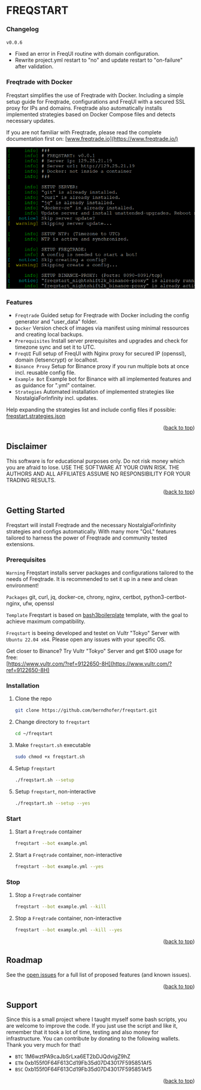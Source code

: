 <div id="top"></div>

<!-- FREQSTART -->
# FREQSTART

### Changelog

`v0.0.6`
* Fixed an error in FreqUI routine with domain configuration.
* Rewrite project.yml restart to "no" and update restart to "on-failure" after validation.

### Freqtrade with Docker

Freqstart simplifies the use of Freqtrade with Docker. Including a simple setup guide for Freqtrade,
configurations and FreqUI with a secured SSL proxy for IPs and domains. Freqtrade also automatically
installs implemented strategies based on Docker Compose files and detects necessary updates.

If you are not familiar with Freqtrade, please read the complete documentation first on: [www.freqtrade.io](https://www.freqtrade.io/)

![Freqstart Screen Shot][product-screenshot]

### Features

* `Freqtrade` Guided setup for Freqtrade with Docker including the config generator and "user_data" folder.
* `Docker` Version check of images via manifest using minimal ressources and creating local backups.
* `Prerequisites` Install server prerequisites and upgrades and check for timezone sync and set it to UTC.
* `FreqUI` Full setup of FreqUI with Nginx proxy for secured IP (openssl), domain (letsencrypt) or localhost.
* `Binance Proxy` Setup for Binance proxy if you run multiple bots at once incl. reusable config file.
* `Example Bot` Example bot for Binance with all implemented features and as guidance for ".yml" container.
* `Strategies` Automated installation of implemented strategies like NostalgiaForInfinity incl. updates.

Help expanding the strategies list and include config files if possible: [freqstart.strategies.json](https://github.com/berndhofer/freqstart/blob/develop/freqstart.strategies.json)

<p align="right">(<a href="#top">back to top</a>)</p>

<!-- DISCLAIMER -->
## Disclaimer
 
This software is for educational purposes only. Do not risk money which you are afraid to lose. USE THE SOFTWARE AT YOUR OWN RISK. THE AUTHORS AND ALL AFFILIATES ASSUME NO RESPONSIBILITY FOR YOUR TRADING RESULTS.

<p align="right">(<a href="#top">back to top</a>)</p>

<!-- GETTING STARTED -->
## Getting Started

Freqstart will install Freqtrade and the necessary NostalgiaForInfinity strategies and configs automatically.
With many more "QoL" features tailored to harness the power of Freqtrade and community tested extensions.

### Prerequisites

`Warning` Freqstart installs server packages and configurations tailored to the needs of Freqtrade. It is recommended to set it up in a new and clean environment!

`Packages` git, curl, jq, docker-ce, chrony, nginx, certbot, python3-certbot-nginx, ufw, openssl

`Template` Freqstart is based on [bash3boilerplate](https://github.com/kvz/bash3boilerplate) template, with the goal to achieve maximum compatibility.

`Freqstart` is beeing developed and testet on Vultr "Tokyo" Server with `Ubuntu 22.04 x64`. Please open any issues with your specific OS.

Get closer to Binance? Try Vultr "Tokyo" Server and get $100 usage for free:<br/>
[https://www.vultr.com/?ref=9122650-8H](https://www.vultr.com/?ref=9122650-8H)

### Installation

1. Clone the repo
   ```sh
   git clone https://github.com/berndhofer/freqstart.git
   ```
2. Change directory to `freqstart`
   ```sh
   cd ~/freqstart
   ```
3. Make `freqstart.sh` executable
   ```sh
   sudo chmod +x freqstart.sh
   ```
4. Setup `freqstart`
   ```sh
   ./freqstart.sh --setup
   ```
5. Setup `freqstart`, non-interactive
   ```sh
   ./freqstart.sh --setup --yes
   ```

### Start

1. Start a `Freqtrade` container
   ```sh
   freqstart --bot example.yml
   ```
2. Start a `Freqtrade` container, non-interactive
   ```sh
   freqstart --bot example.yml --yes
   ```

### Stop

1. Stop a `Freqtrade` container
   ```sh
   freqstart --bot example.yml --kill
   ```
2. Stop a `Freqtrade` container, non-interactive
   ```sh
   freqstart --bot example.yml --kill --yes
   ```


<p align="right">(<a href="#top">back to top</a>)</p>

<!-- ROADMAP -->
## Roadmap

See the [open issues](https://github.com/berndhofer/freqstart/issues) for a full list of proposed features (and known issues).

<p align="right">(<a href="#top">back to top</a>)</p>

<!-- Support -->

## Support

Since this is a small project where I taught myself some bash scripts, you are welcome to improve the code. If you just use the script and like it, remember that it took a lot of time, testing and also money for infrastructure. You can contribute by donating to the following wallets. Thank you very much for that!

* `BTC` 1M6wztPA9caJbSrLxa6ET2bDJQdvigZ9hZ
* `ETH` 0xb155f0F64F613Cd19Fb35d07D43017F595851Af5
* `BSC` 0xb155f0F64F613Cd19Fb35d07D43017F595851Af5

<p align="right">(<a href="#top">back to top</a>)</p>

<!-- MARKDOWN LINKS & IMAGES -->
<!-- https://www.markdownguide.org/basic-syntax/#reference-style-links -->
[product-screenshot]: images/screenshot.png